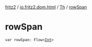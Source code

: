 [fritz2](../../index.md) / [io.fritz2.dom.html](../index.md) / [Th](index.md) / [rowSpan](./row-span.md)

# rowSpan

`var rowSpan: Flow<`[`Int`](https://kotlinlang.org/api/latest/jvm/stdlib/kotlin/-int/index.html)`>`